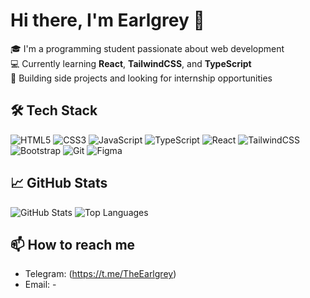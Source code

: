 # Hi there, I'm Earlgrey 👋

🎓 I'm a programming student passionate about web development  
💻 Currently learning **React**, **TailwindCSS**, and **TypeScript**  
🚀 Building side projects and looking for internship opportunities  

## 🛠️ Tech Stack

![HTML5](https://img.shields.io/badge/HTML5-E34F26?style=flat&logo=html5&logoColor=white)
![CSS3](https://img.shields.io/badge/CSS3-1572B6?style=flat&logo=css3&logoColor=white)
![JavaScript](https://img.shields.io/badge/JavaScript-F7DF1E?style=flat&logo=javascript&logoColor=black)
![TypeScript](https://img.shields.io/badge/TypeScript-3178C6?style=flat&logo=typescript&logoColor=white)
![React](https://img.shields.io/badge/React-20232A?style=flat&logo=react&logoColor=61DAFB)
![TailwindCSS](https://img.shields.io/badge/TailwindCSS-38B2AC?style=flat&logo=tailwind-css&logoColor=white)
![Bootstrap](https://img.shields.io/badge/Bootstrap-563D7C?style=flat&logo=bootstrap&logoColor=white)
![Git](https://img.shields.io/badge/Git-F05032?style=flat&logo=git&logoColor=white)
![Figma](https://img.shields.io/badge/Figma-F24E1E?style=flat&logo=figma&logoColor=white)


## 📈 GitHub Stats
![GitHub Stats](https://github-readme-stats.vercel.app/api?username=sqien&show_icons=true&theme=dark)
![Top Languages](https://github-readme-stats.vercel.app/api/top-langs/?username=sqien&layout=compact&theme=dark)

## 📫 How to reach me
- Telegram: (https://t.me/TheEarlgrey)
- Email: -

